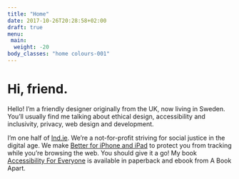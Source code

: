 ```yaml
---
title: "Home"
date: 2017-10-26T20:28:58+02:00
draft: true
menu:
 main:
  weight: -20
body_classes: "home colours-001"
---
```


# Hi, friend.

Hello! I’m a friendly designer originally from the UK, now living in Sweden. You’ll usually find me talking about ethical design, accessibility and inclusivity, privacy, web design and development.

I’m one half of [Ind.ie](https://ind.ie). We’re a not-for-profit striving for social justice in the digital age. We make [Better for iPhone and iPad](https://better.fyi) to protect you from tracking while you’re browsing the web. You should give it a go! My book [Accessibility For Everyone](https://abookapart.com/products/accessibility-for-everyone) is available in paperback and ebook from A Book Apart.
